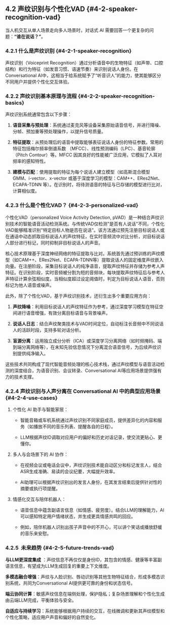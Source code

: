 ## 4.2 声纹识别与个性化VAD  {#4-2-speaker-recognition-vad}
当人机交互从单人场景走向多人场景时，对话式 AI 需要回答一个更复杂的问题：**“谁在说话？”**。

### 4.2.1 什么是声纹识别 {#4-2-1-speaker-recognition}
    

声纹识别（Voiceprint Recognition）通过分析语音中的生物特征（如声带、口腔结构）和行为特征（如发音习惯、语速节奏）来识别说话人身份。在Conversational AI中，这相当于给系统赋予了“听音识人”的能力，使其能够区分不同用户并提供个性化交互体验。

### 4.2.2 声纹识别基本原理与流程 {#4-2-2-speaker-recognition-basics}
    

声纹识别系统通常包含以下步骤：

1. **语音采集与预处理**：系统通过麦克风等设备采集原始语音信号，并进行降噪、分帧、预加重等预处理操作，以提升信号质量。
    
2. **特征提取**：从预处理后的语音中提取能够表征说话人身份的特征参数。常用的特征包括梅尔频率倒谱系数 （MFCC）、线性预测编码（LPC）、基音轮廓（Pitch Contour）等。MFCC 因其良好的性能被广泛应用，它模拟了人耳对频率的感知特性。
    
3. **建模与匹配**：使用提取的特征为每个说话人建立模型（如高斯混合模型 GMM、i-vector、x-vector 或基于深度学习的模型：CAM++、ERes2Net、ECAPA-TDNN 等）。在识别时，将待测语音的特征与已存储的模型进行比对，计算相似度。
    

### 4.2.3 什么是个性化VAD？ {#4-2-3-personalized-vad}
    

个性化VAD（personalized Voice Activity Detection, pVAD）是一种结合声纹识别技术的智能语音活动检测系统。与传统VAD仅检测"是否有人说话"不同，个性化VAD能够精准识别"特定目标人物是否在说话"。该方法通过预先注册目标说话人或在通话中动态抓取目标说话人的声纹特征，在实时音频流中对比分析，对目标说话人部分进行标记，同时抑制非目标说话人的声音。

核心技术原理基于深度神经网络的特征提取与比对。系统首先通过预训练的声纹模型（如CAM++、ERes2Net、ECAPA-TDNN等）提取说话人的固定维度声纹嵌入向量。在注册阶段，采集目标说话人的纯净语音，提取声纹特征并存储为参考人声特征。在识别阶段，实时音频被分割为短的音频块，每块提取声纹特征后与参考人声特征计算余弦相似度。当相似度超过设定阈值时，判定为目标说话人语音，否则标记为他人语音或噪声。

此外，除了个性化VAD，基于声纹识别技术，还衍生出多个重要应用方向：

1. **声纹降噪**：利用目标说话人的声纹特征作为参考，通过深度学习模型在特征空间进行语音增强，有效分离目标语音与背景噪声。
    
2. **说话人日志**：结合声纹聚类技术与VAD时间定位，自动标注长音频中不同说话人的活跃时段，支持多轮对话分析。
    
3. **盲源分离**：运用独立成分分析（ICA）或深度学习分离网络（如时频掩码、端到端分离网络等），在未知先验信息情况下分离混合语音信号，为后续声纹识别提供纯净输入。
    

这些技术共同构成了现代智能音频处理的核心技术栈，通过声纹模型与语音活动检测的深度结合，为语音识别、会议转录、Conversational AI等应用场景提供强有力的技术支撑。

### 4.2.4 声纹识别与人声分离在 Conversational AI 中的典型应用场景 {#4-2-4-use-cases}
    

1. 个性化 AI 助手与智能家居：
    
    - 智能音箱或车机系统通过声纹识别不同家庭成员，提供差异化的内容和服务（如播放不同的音乐列表、提醒各自的日程）。
        
    - LLM根据声纹ID调取对应用户的偏好和历史对话记录，使交流更贴心、更懂你。
        
2. 多人与会场景下的 AI 协作：
    
    - 在视频会议或电话会议中，声纹识别技术能自动区分和标记发言人，结合ASR生成准确、易读的会议纪要，大幅提升效率。
        
    - AI助理可以根据声纹识别出的发言人身份，在其发言结束后提供针对性的摘要或执行项提醒。
        
3. 情感化交互与陪伴机器人：
    
    - 语音信息中蕴含副语言信息（如情感、疲劳度）。结合LLM的理解能力，AI可以感知特定用户情绪状态，并生成更具情感共鸣的回应。
        
    - 例如，陪伴机器人识别出孩子声音中的不开心，可以讲个笑话或播放舒缓的音乐来安慰。
        
    
### 4.2.5  未来趋势 {#4-2-5-future-trends-vad}
        
    
**与LLM更深度集成** ：声纹信息不再仅仅是身份ID，其包含的情感、健康等丰富副语言信息，有望成为LLM生成回复的重要上下文维度。
    
**多模态融合增强**：声纹与人脸识别、唇动识别等其他生物特征结合，形成多模态识别系统，共同为Conversational AI提供更可靠的身份和状态信号。
    
**端云协同计算**：敏感声纹信息在端侧处理，保护隐私；复杂场景理解和个性化生成由云端LLM完成，平衡体验与安全。
    
**自适应与持续学习**：系统能够根据用户持续的交互，在线微调和更新其声纹模型和个性化策略，适应用户声音和偏好的自然变化。